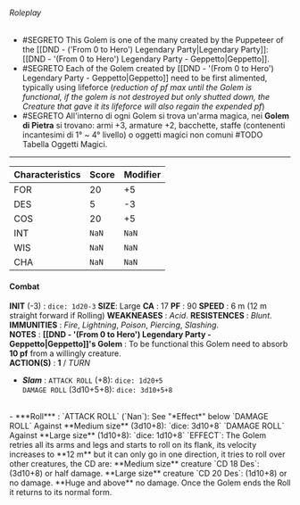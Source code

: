 ###### Roleplay
- #SEGRETO This Golem is one of the many created by the Puppeteer of the [[DND - ('From 0 to Hero') Legendary Party|Legendary Party]]: [[DND - '(From 0 to Hero') Legendary Party - Geppetto|Geppetto]].
- #SEGRETO Each of the Golem created by [[DND - '(From 0 to Hero') Legendary Party - Geppetto|Geppetto]] need to be first alimented, typically using lifeforce (*reduction of pf max until the Golem is functional, if the golem is not destroyed but only shutted down, the Creature that gave it its lifeforce will also regain the expended pf*)
- #SEGRETO All'interno di ogni Golem si trova un'arma magica, nei **Golem di Pietra** si trovano: armi +3, armature +2, bacchette, staffe (contenenti incantesimi di 1° ~ 4° livello) o oggetti magici non comuni #TODO Tabella Oggetti Magici.

---
| Characteristics | Score | Modifier |
| --------------- | ----- | -------- |
| FOR             | 20    | +5       |
| DES             | 5     | -3       |
| COS             | 20    | +5       |
| INT             | `NaN` | `NaN`    |
| WIS             | `NaN` | `NaN`    |
| CHA             | `NaN` | `NaN`    | 

#### Combat
**INIT** (-3) : `dice: 1d20-3`
**SIZE**: Large
**CA** : 17
**PF** : 90
**SPEED** : 6 m (12 m straight forward if Rolling)
**WEAKNEASES** : *Acid*.
**RESISTENCES** : *Blunt*.
**IMMUNITIES** : *Fire*, *Lightning*, *Poison*, *Piercing*, *Slashing*.
<br>
**NOTES** :
**[[DND - '(From 0 to Hero') Legendary Party - Geppetto|Geppetto]]'s Golem** : To be functional this Golem need to absorb **10 pf** from a willingly creature.
<br>
**ACTION(S)** : **1** / *TURN*
- ***Slam*** : 
`ATTACK ROLL` (+8): `dice: 1d20+5`	
`DAMAGE ROLL` (3d10+5+8): `dice: 3d10+5+8`
<br>
- ***Roll*** : 
`ATTACK ROLL` (`Nan`): See "*Effect*" below
`DAMAGE ROLL` Against **Medium size** (3d10+8): `dice: 3d10+8`
`DAMAGE ROLL` Against **Large size** (1d10+8): `dice: 1d10+8`
`EFFECT`: The Golem retries all its arms and legs and starts to roll on its flank, its velocity increases to **12 m** but it can only go in one direction, it tries to roll over other creatures, the CD are:
**Medium size** creature `CD 18 Des`: (3d10+8) or half damage.
**Large size** creature `CD 20 Des`: (1d10+8) or no damage.
**Huge and above** no damage.
Once the Golem ends the Roll it returns to its normal form.
<br>